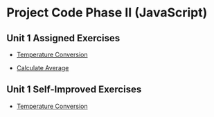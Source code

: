 # Project Code Phase II (JavaScript)

## Unit 1 Assigned Exercises

- [Temperature Conversion](exercises/1/u1ex1.md)

- [Calculate Average](exercises/2/u1ex2.md)

## Unit 1 Self-Improved Exercises

- [Temperature Conversion](exercises/1a)
